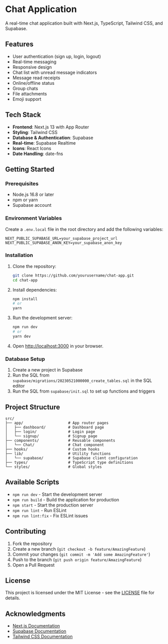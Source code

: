 # Chat Application

A real-time chat application built with Next.js, TypeScript, Tailwind CSS, and Supabase.

## Features

- User authentication (sign up, login, logout)
- Real-time messaging
- Responsive design
- Chat list with unread message indicators
- Message read receipts
- Online/offline status
- Group chats
- File attachments
- Emoji support

## Tech Stack

- **Frontend**: Next.js 13 with App Router
- **Styling**: Tailwind CSS
- **Database & Authentication**: Supabase
- **Real-time**: Supabase Realtime
- **Icons**: React Icons
- **Date Handling**: date-fns

## Getting Started

### Prerequisites

- Node.js 16.8 or later
- npm or yarn
- Supabase account

### Environment Variables

Create a `.env.local` file in the root directory and add the following variables:

```
NEXT_PUBLIC_SUPABASE_URL=your_supabase_project_url
NEXT_PUBLIC_SUPABASE_ANON_KEY=your_supabase_anon_key
```

### Installation

1. Clone the repository:
   ```bash
   git clone https://github.com/yourusername/chat-app.git
   cd chat-app
   ```

2. Install dependencies:
   ```bash
   npm install
   # or
   yarn
   ```

3. Run the development server:
   ```bash
   npm run dev
   # or
   yarn dev
   ```

4. Open [http://localhost:3000](http://localhost:3000) in your browser.

### Database Setup

1. Create a new project in Supabase
2. Run the SQL from `supabase/migrations/20230521000000_create_tables.sql` in the SQL editor
3. Run the SQL from `supabase/init.sql` to set up functions and triggers

## Project Structure

```
src/
├── app/                    # App router pages
│   ├── dashboard/          # Dashboard page
│   ├── login/              # Login page
│   └── signup/             # Signup page
├── components/             # Reusable components
│   └── Chat/               # Chat component
├── hooks/                  # Custom hooks
├── lib/                    # Utility functions
│   └── supabase/           # Supabase client configuration
├── types/                  # TypeScript type definitions
└── styles/                 # Global styles
```

## Available Scripts

- `npm run dev` - Start the development server
- `npm run build` - Build the application for production
- `npm start` - Start the production server
- `npm run lint` - Run ESLint
- `npm run lint:fix` - Fix ESLint issues

## Contributing

1. Fork the repository
2. Create a new branch (`git checkout -b feature/AmazingFeature`)
3. Commit your changes (`git commit -m 'Add some AmazingFeature'`)
4. Push to the branch (`git push origin feature/AmazingFeature`)
5. Open a Pull Request

## License

This project is licensed under the MIT License - see the [LICENSE](LICENSE) file for details.

## Acknowledgments

- [Next.js Documentation](https://nextjs.org/docs)
- [Supabase Documentation](https://supabase.com/docs)
- [Tailwind CSS Documentation](https://tailwindcss.com/docs)
